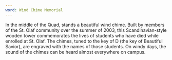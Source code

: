 ```yaml
---
word: Wind Chime Memorial
---
```


In the middle of the Quad, stands a beautiful wind chime. Built by members of the St. Olaf community over the summer of 2003, this Scandinavian-style wooden tower commemorates the lives of students who have died while enrolled at St. Olaf. The chimes, tuned to the key of D (the key of Beautiful Savior), are engraved with the names of those students. On windy days, the sound of the chimes can be heard almost everywhere on campus.
